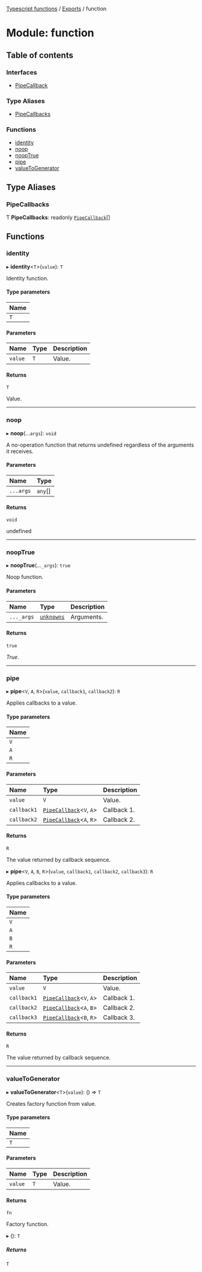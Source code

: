 [Typescript functions](../index.md) / [Exports](../modules.md) / function

# Module: function

## Table of contents

### Interfaces

- [PipeCallback](../interfaces/function.PipeCallback.md)

### Type Aliases

- [PipeCallbacks](function.md#pipecallbacks)

### Functions

- [identity](function.md#identity)
- [noop](function.md#noop)
- [noopTrue](function.md#nooptrue)
- [pipe](function.md#pipe)
- [valueToGenerator](function.md#valuetogenerator)

## Type Aliases

### PipeCallbacks

Ƭ **PipeCallbacks**: readonly [`PipeCallback`](../interfaces/function.PipeCallback.md)[]

## Functions

### identity

▸ **identity**<`T`\>(`value`): `T`

Identity function.

#### Type parameters

| Name |
| :------ |
| `T` |

#### Parameters

| Name | Type | Description |
| :------ | :------ | :------ |
| `value` | `T` | Value. |

#### Returns

`T`

Value.

___

### noop

▸ **noop**(...`args`): `void`

A no-operation function that returns undefined regardless of the arguments it receives.

#### Parameters

| Name | Type |
| :------ | :------ |
| `...args` | `any`[] |

#### Returns

`void`

undefined

___

### noopTrue

▸ **noopTrue**(...`_args`): ``true``

Noop function.

#### Parameters

| Name | Type | Description |
| :------ | :------ | :------ |
| `..._args` | [`unknowns`](types_core.md#unknowns) | Arguments. |

#### Returns

``true``

_True_.

___

### pipe

▸ **pipe**<`V`, `A`, `R`\>(`value`, `callback1`, `callback2`): `R`

Applies callbacks to a value.

#### Type parameters

| Name |
| :------ |
| `V` |
| `A` |
| `R` |

#### Parameters

| Name | Type | Description |
| :------ | :------ | :------ |
| `value` | `V` | Value. |
| `callback1` | [`PipeCallback`](../interfaces/function.PipeCallback.md)<`V`, `A`\> | Callback 1. |
| `callback2` | [`PipeCallback`](../interfaces/function.PipeCallback.md)<`A`, `R`\> | Callback 2. |

#### Returns

`R`

The value returned by callback sequence.

▸ **pipe**<`V`, `A`, `B`, `R`\>(`value`, `callback1`, `callback2`, `callback3`): `R`

Applies callbacks to a value.

#### Type parameters

| Name |
| :------ |
| `V` |
| `A` |
| `B` |
| `R` |

#### Parameters

| Name | Type | Description |
| :------ | :------ | :------ |
| `value` | `V` | Value. |
| `callback1` | [`PipeCallback`](../interfaces/function.PipeCallback.md)<`V`, `A`\> | Callback 1. |
| `callback2` | [`PipeCallback`](../interfaces/function.PipeCallback.md)<`A`, `B`\> | Callback 2. |
| `callback3` | [`PipeCallback`](../interfaces/function.PipeCallback.md)<`B`, `R`\> | Callback 3. |

#### Returns

`R`

The value returned by callback sequence.

___

### valueToGenerator

▸ **valueToGenerator**<`T`\>(`value`): () => `T`

Creates factory function from value.

#### Type parameters

| Name |
| :------ |
| `T` |

#### Parameters

| Name | Type | Description |
| :------ | :------ | :------ |
| `value` | `T` | Value. |

#### Returns

`fn`

Factory function.

▸ (): `T`

##### Returns

`T`
